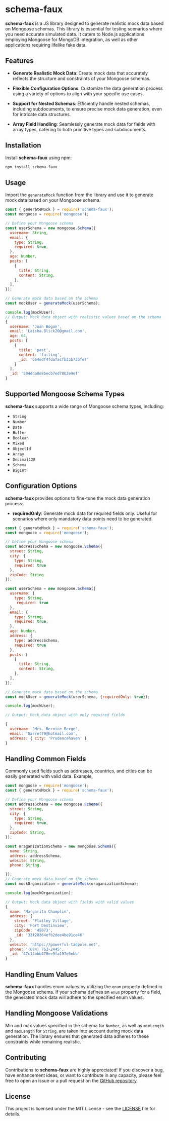 # schema-faux

**schema-faux** is a JS library designed to generate realistic mock data based on Mongoose schemas. This library is essential for testing scenarios where you need accurate simulated data. It caters to Node.js applications employing Mongoose for MongoDB integration, as well as other applications requiring lifelike fake data.

## Features

- **Generate Realistic Mock Data**: Create mock data that accurately reflects the structure and constraints of your Mongoose schemas.

- **Flexible Configuration Options**: Customize the data generation process using a variety of options to align with your specific use cases.

- **Support for Nested Schemas**: Efficiently handle nested schemas, including subdocuments, to ensure precise mock data generation, even for intricate data structures.

- **Array Field Handling**: Seamlessly generate mock data for fields with array types, catering to both primitive types and subdocuments.

## Installation

Install **schema-faux** using npm:

```bash
npm install schema-faux
```

## Usage

Import the `generateMock` function from the library and use it to generate mock data based on your Mongoose schema.

```javascript
const { generateMock } = require('schema-faux');
const mongoose = require('mongoose');

// Define your Mongoose schema
const userSchema = new mongoose.Schema({
  username: String,
  email: {
    type: String,
    required: true,
  },
  age: Number,
  posts: [
    {
      title: String,
      content: String,
    },
  ],
});

// Generate mock data based on the schema
const mockUser = generateMock(userSchema);

console.log(mockUser);
// Output: Mock data object with realistic values based on the schema
{
  username: 'Joan Bogan',
  email: 'Laisha.Blick20@gmail.com',
  age: 64,
  posts: [
    {
      title: 'past',
      content: 'failing',
      _id: 'b64edf4fdafacfb33b73bfe7'
    }
  ],
  _id: '504dda8e8becb7ed78b2e9ef'
}
```

## Supported Mongoose Schema Types

**schema-faux** supports a wide range of Mongoose schema types, including:

- `String`
- `Number`
- `Date`
- `Buffer`
- `Boolean`
- `Mixed`
- `ObjectId`
- `Array`
- `Decimal128`
- `Schema`
- `BigInt`


## Configuration Options

**schema-faux** provides options to fine-tune the mock data generation process:

- **requiredOnly**: Generate mock data for required fields only. Useful for scenarios where only mandatory data points need to be generated.
```javascript
const { generateMock } = require('schema-faux');
const mongoose = require('mongoose');

// Define your Mongoose schema
const addressSchema = new mongoose.Schema({
  street: String,
  city: {
    type: String,
    required: true
  },
  zipCode: String
});

const userSchema = new mongoose.Schema({
  username: {
    type: String,
     required: true
  },
  email: {
    type: String,
    required: true,
  },
  age: Number,
  address: {
    type: addressSchema,
    required: true
  },
  posts: [
    {
      title: String,
      content: String,
    },
  ],
});

// Generate mock data based on the schema
const mockUser = generateMock(userSchema, {requiredOnly: true});

console.log(mockUser);

// Output: Mock data object with only required fields

{
  username: 'Mrs. Bernice Berge',
  email: 'Garret79@hotmail.com',
  address: { city: 'Prudencehaven' }
}

```

## Handling Common Fields

Commonly used fields such as addresses, countries, and cities can be easily generated with valid data. Example,
```javascript
const mongoose = require('mongoose');
const { generateMock } = require('schema-faux');

// Define your Mongoose schema
const addressSchema = new mongoose.Schema({
  street: String,
  city: {
    type: String,
    required: true,
  },
  zipCode: String,
});

const oraganizationSchema = new mongoose.Schema({
  name: String,
  address: addressSchema,
  website: String,
  phone: String,

});
// Generate mock data based on the schema
const mockOrganization = generateMock(oraganizationSchema);

console.log(mockOrganization);

// Output: Mock data object with fields with valid values
{
  name: 'Margarita Champlin',
  address: {
    street: 'Flatley Village',
    city: 'Fort Destinview',
    zipCode: '45073',
    _id: '33f28364efb2dee4be91ce46'
  },
  website: 'https://powerful-tadpole.net',
  phone: '(684) 763-2445',
  _id: '47c14bbb478ee9fa197e5ebb'
}
```

## Handling Enum Values

**schema-faux** handles enum values by utilizing the `enum` property defined in the Mongoose schema. If your schema defines an `enum` property for a field, the generated mock data will adhere to the specified enum values.

## Handling Mongoose Validations

Min and max values specified in the schema for `Number`, as well as `minLength` and `maxLength` for `String`, are taken into account during mock data generation. The library ensures that generated data adheres to these constraints while remaining realistic.

## Contributing

Contributions to **schema-faux** are highly appreciated! If you discover a bug, have enhancement ideas, or want to contribute in any capacity, please feel free to open an issue or a pull request on the [GitHub repository](https://github.com/skrishnan22/schema-faux).

## License

This project is licensed under the MIT License - see the [LICENSE](LICENSE) file for details.
